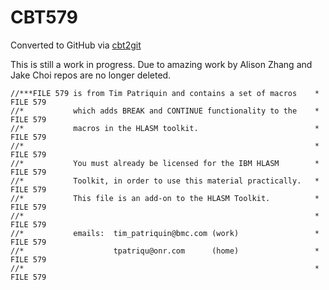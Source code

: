 # CBT579
Converted to GitHub via [cbt2git](https://github.com/wizardofzos/cbt2git)

This is still a work in progress. 
Due to amazing work by Alison Zhang and Jake Choi repos are no longer deleted.

```
//***FILE 579 is from Tim Patriquin and contains a set of macros    *   FILE 579
//*           which adds BREAK and CONTINUE functionality to the    *   FILE 579
//*           macros in the HLASM toolkit.                          *   FILE 579
//*                                                                 *   FILE 579
//*           You must already be licensed for the IBM HLASM        *   FILE 579
//*           Toolkit, in order to use this material practically.   *   FILE 579
//*           This file is an add-on to the HLASM Toolkit.          *   FILE 579
//*                                                                 *   FILE 579
//*           emails:  tim_patriquin@bmc.com (work)                 *   FILE 579
//*                    tpatriqu@onr.com      (home)                 *   FILE 579
//*                                                                 *   FILE 579
```
